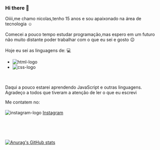 ### Hi there 👋

Oiiii,me chamo nicolas,tenho 15 anos e sou apaixonado na área de tecnologia :relaxed:
<br>
<br>
Comecei a pouco tempo estudar programação,mas espero em um futuro não muito distante poder trabalhar com o que eu sei e gosto :wink:
<br>
<br>
Hoje eu sei as linguagens de: :computer:

<ul>
<li><img src="https://img.shields.io/badge/HTML-239120?style=for-the-badge&logo=html5&logoColor=white" alt="html-logo"></li>
 <li><img src="https://img.shields.io/badge/CSS-239120?&style=for-the-badge&logo=css3&logoColor=white" alt="css-logo"> </li>
</ul>
<br>
<br>
Daqui a pouco estarei aprendendo JavaScript e outras linguagens.
Agradeço a todos que tiveram a atenção de ler o que eu escrevi

Me contatem no:
<br>
<br>
<img src="https://img.shields.io/badge/Instagram-E4405F?style=for-the-badge&logo=instagram&logoColor=white" alt="instagram-logo"> <a href="https://www.instagram.com/nicolasvmoraiss/">Instagram
<br>

<br>

<br>

<br>




[![Anurag's GitHub stats](https://github-readme-stats.vercel.app/api?username=nicolasvmorais)](https://github.com/anuraghazra/github-readme-stats)
          
          

<!--
**nicolasvmorais/nicolasvmorais** is a ✨ _special_ ✨ repository because its `README.md` (this file) appears on your GitHub profile.

Here are some ideas to get you started:

- 🔭 I’m currently working on ...
- 🌱 I’m currently learning ...
- 👯 I’m looking to collaborate on ...
- 🤔 I’m looking for help with ...
- 💬 Ask me about ...
- 📫 How to reach me: ...
- 😄 Pronouns: ...
- ⚡ Fun fact: ...
-->
